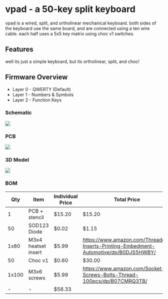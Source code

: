 # vpad - a 50-key split keyboard

vpad is a wired, split, and ortholinear mechanical keyboard. both sides of the keyboard use the same board, and are connected using a ten wire cable. each half uses a 5x5 key matrix using choc v1 switches. 

## Features
well its just a simple keyboard, but its ortholinear, split, and choc!

## Firmware Overview
- Layer 0 - QWERTY (Default)
- Layer 1 - Numbers & Symbols
- Layer 2 - Function Keys


### Schematic
<img src="https://hc-cdn.hel1.your-objectstorage.com/s/v3/3ad3e8cc74124673f6cbba361c0d228f971b9c29_image.png">

### PCB
<img src="https://hc-cdn.hel1.your-objectstorage.com/s/v3/12f767724e48f07bebaa09d1936666cd85e3b230_image.png">

### 3D Model
<img src="https://hc-cdn.hel1.your-objectstorage.com/s/v3/f0f059b0252d4f6a54a6805e9ede3709912cdf02_image.png">

### BOM
| Qty	| Item	| Individual Price	| Total Price	|
| - | - | - | - |
| 1	|PCB + stencil	|$15.20	|$15.20	|
|50|	SOD123 Diode	| $0.02	| $1.15	| BAV21WTPMSCT-ND |
|1x80|	M3x4 heatset insert	|	$5.99	| https://www.amazon.com/Threaded-Inserts-Printing-Embedment-Automotive/dp/B0DJS5HWBY/ |
|50|	Choc v1|	$0.60	 |$30.00	|
|1x100|	M3x6 screws|$5.99	|https://www.amazon.com/Socket-Screws-Bolts-Thread-100pcs/dp/B07CMRQ3TB/|
|-|-|$58.33	|
